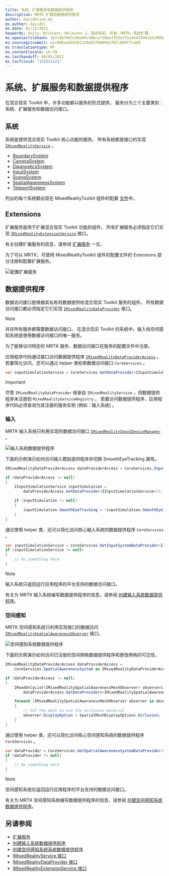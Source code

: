 ```yaml
---
title: 系统、扩展服务和数据提供程序
description: MRTK 扩展和数据提供程序
author: davidkline-ms
ms.author: davidkl
ms.date: 01/12/2021
keywords: Unity，HoloLens，HoloLens 2，混合现实，开发，MRTK，系统扩展，
ms.openlocfilehash: 347c4b7603c58a09c98bce738beff02a751a3e47549154109bd2b661ba13e9a6
ms.sourcegitcommit: a1c086aa83d381129e62f9d8942f0fc889ffcab0
ms.translationtype: MT
ms.contentlocale: zh-CN
ms.lasthandoff: 08/05/2021
ms.locfileid: "115211521"
---
```

# <a name="systems-extension-services-and-data-providers"></a>系统、扩展服务和数据提供程序

在混合现实 Toolkit 中，许多功能都以服务的形式提供。 服务分为三个主要类别：系统、扩展服务和数据访问接口。

## <a name="systems"></a>系统

系统是提供混合现实 Toolkit 核心功能的服务。 所有系统都是接口的实现 [`IMixedRealityService`](xref:Microsoft.MixedReality.Toolkit.IMixedRealityService) 。

- [BoundarySystem](../features/boundary/boundary-system-getting-started.md)
- [CameraSystem](../features/camera-system/camera-system-overview.md)
- [DiagnosticsSystem](../features/diagnostics/diagnostics-system-getting-started.md)
- [InputSystem](../features/input/overview.md)
- [SceneSystem](../features/scene-system/scene-system-getting-started.md)
- [SpatialAwarenessSystem](../features/spatial-awareness/spatial-awareness-getting-started.md)
- [TeleportSystem](../features/teleport-system/teleport-system.md)

列出的每个系统都出现在 MixedRealityToolkit 组件的配置 [文件](../features/profiles/profiles.md)中。

## <a name="extensions"></a>Extensions

扩展服务是用于扩展混合现实 Toolkit 功能的组件。 所有扩展服务必须指定它们实现 [`IMixedRealityExtensionService`](xref:Microsoft.MixedReality.Toolkit.IMixedRealityExtensionService) 接口。

有关创建扩展服务的信息，请参阅 [扩展服务](../features/extensions/extension-services.md) 一文。

为了可以 MRTK，可使用 MixedRealityToolkit 组件的配置文件的 Extensions 部分注册和配置扩展服务。

![配置扩展服务](../features/images/profiles/ConfiguredExtensionService.png)

## <a name="data-providers"></a>数据提供程序

数据访问接口是根据其名称将数据提供给混合现实 Toolkit 服务的组件。 所有数据访问接口都必须指定它们实现 [`IMixedRealityDataProvider`](xref:Microsoft.MixedReality.Toolkit.IMixedRealityDataProvider) 接口。

> [!NOTE]
> 并非所有服务都需要数据访问接口。 在混合现实 Toolkit 的系统中，输入和空间感知系统是使用数据访问接口的唯一服务。

为了能够访问特定的 MRTK 服务，数据访问接口在服务的配置文件中注册。

应用程序代码通过接口访问数据提供程序 [`IMixedRealityDataProviderAccess`](xref:Microsoft.MixedReality.Toolkit.IMixedRealityDataProviderAccess) 。 若要简化访问，还可以通过 helper 类检索数据访问接口 `CoreServices` 。

```c#
var inputSimulationService = CoreServices.GetDataProvider<IInputSimulationService>(CoreServices.InputSystem);
```

> [!IMPORTANT]
> 尽管 `IMixedRealityDataProvider` 继承自 `IMixedRealityService` ，但数据提供程序未注册到 `MixedRealityServiceRegistry` 。 若要访问数据提供程序，应用程序代码必须查询为其注册的服务实例 (例如：输入系统) 。

### <a name="input"></a>输入

MRTK 输入系统只利用实现的数据访问接口 [`IMixedRealityInputDeviceManager`](xref:Microsoft.MixedReality.Toolkit.Input.IMixedRealityInputDeviceManager) 。

![输入系统数据提供程序](../features/images/input/RegisteredServiceProviders.PNG)

下面的示例演示如何访问输入模拟提供程序并切换 SmoothEyeTracking 属性。

```c#
IMixedRealityDataProviderAccess dataProviderAccess = CoreServices.InputSystem as IMixedRealityDataProviderAccess;

if (dataProviderAccess != null)
{
    IInputSimulationService inputSimulation =
        dataProviderAccess.GetDataProvider<IInputSimulationService>();

    if (inputSimulation != null)
    {
        inputSimulation.SmoothEyeTracking = !inputSimulation.SmoothEyeTracking;
    }
}
```

通过使用 helper 类，还可以简化访问核心输入系统的数据提供程序 `CoreServices` 。

```c#
var inputSimulationService = CoreServices.GetInputSystemDataProvider<IInputSimulationService>();
if (inputSimulationService != null)
{
    // do something here
}
```

> [!NOTE]
> 输入系统只返回运行应用程序的平台支持的数据访问接口。

有关为 MRTK 输入系统编写数据提供程序的信息，请参阅 [创建输入系统数据提供程序](../features/input/create-data-provider.md)。

### <a name="spatial-awareness"></a>空间感知

MRTK 空间感知系统只利用实现接口的数据访问 [`IMixedRealitySpatialAwarenessObserver`](xref:Microsoft.MixedReality.Toolkit.SpatialAwareness.IMixedRealitySpatialAwarenessObserver) 接口。

![空间感知系统数据提供程序](../features/images/spatial-awareness/SpatialAwarenessProfile.png)

下面的示例演示如何访问已注册的空间网格数据提供程序和更改网格的可见性。

```c#
IMixedRealityDataProviderAccess dataProviderAccess =
    CoreServices.SpatialAwarenessSystem as IMixedRealityDataProviderAccess;

if (dataProviderAccess != null)
{
    IReadOnlyList<IMixedRealitySpatialAwarenessMeshObserver> observers =
        dataProviderAccess.GetDataProviders<IMixedRealitySpatialAwarenessMeshObserver>();

    foreach (IMixedRealitySpatialAwarenessMeshObserver observer in observers)
    {
        // Set the mesh to use the occlusion material
        observer.DisplayOption = SpatialMeshDisplayOptions.Occlusion;
    }
}
```

通过使用 helper 类，还可以简化访问核心空间感知系统的数据提供程序 `CoreServices` 。

```c#
var dataProvider = CoreServices.GetSpatialAwarenessSystemDataProvider<IMixedRealitySpatialAwarenessMeshObserver>();
if (dataProvider != null)
{
    // do something here
}
```

> [!NOTE]
> 空间感知系统仅返回运行应用程序的平台支持的数据访问接口。

有关为 MRTK 空间感知系统编写数据提供程序的信息，请参阅 [创建空间感知系统数据提供程序](../features/spatial-awareness/create-data-provider.md)。

## <a name="see-also"></a>另请参阅

- [扩展服务](../features/extensions/extension-services.md)
- [创建输入系统数据提供程序](../features/input/create-data-provider.md)
- [创建空间感知系统系统数据提供程序](../features/spatial-awareness/create-data-provider.md)
- [IMixedRealityService 接口](xref:Microsoft.MixedReality.Toolkit.IMixedRealityService)
- [IMixedRealityDataProvider 接口](xref:Microsoft.MixedReality.Toolkit.IMixedRealityDataProvider)
- [IMixedRealityExtensionService 接口](xref:Microsoft.MixedReality.Toolkit.IMixedRealityExtensionService)
